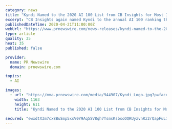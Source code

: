 ```yaml
---
category: news
title: "Kyndi Named to the 2020 AI 100 List from CB Insights for Most Innovative Artificial Intelligence Startups"
excerpt: "CB Insights again named Kyndi to the annual AI 100 ranking that showcases the 100 most promising private artificial intelligence companies"
publishedDateTime: 2020-04-21T11:00:00Z
webUrl: "https://www.prnewswire.com/news-releases/kyndi-named-to-the-2020-ai-100-list-from-cb-insights-for-most-innovative-artificial-intelligence-startups-301043869.html"
type: article
quality: 35
heat: 35
published: false

provider:
  name: PR Newswire
  domain: prnewswire.com

topics:
  - AI

images:
  - url: "https://mma.prnewswire.com/media/944907/Kyndi_Logo.jpg?p=facebook"
    width: 1163
    height: 611
    title: "Kyndi Named to the 2020 AI 100 List from CB Insights for Most Innovative Artificial Intelligence Startups"

secured: "ewxdtX3m7cx8BuSmp5xsV0Y9Aq5SV8qh7TsmsKsbsoOQRUyzvnRz2rQapFuL1eUUwCSMSwlfCu2hiPLFVd/K0ATRK70IkbhUiInWbhS8hpyoLzwGNWK1OXPPU/Y/o9hhRwRHj18RfNTftM01GuuCdeqhYaFqdgQO/Q3Iv33ocFEPKdX5Qy+k98BFHOiwQkcUUmg1AMisZENb4tvqtq8lcn8q1bWsW5fJFGFLx42Lg0wi8ArHNzJ4pooFIGIEzWB6uLbu5He04n4LrBSpRxpZEMrdZ3Q3aHwbAcT+vYe9QiQBVosoFQpPfmk6V7HP4FPB;G4kkyfXiItAVPZHCAJ5qgw=="
---
```


